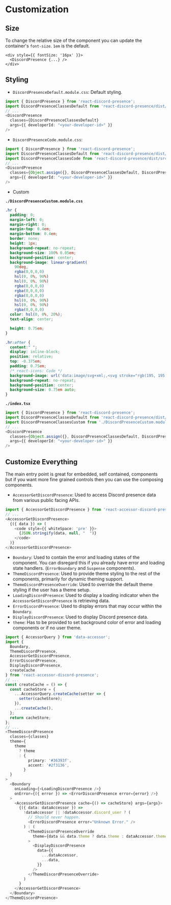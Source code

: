 # Customization

## Size

To change the relative size of the component you can update the container's `font-size`.
`1em` is the default.

```
<div style={{ fontSize: '16px' }}>
  <DiscordPresence {...} />
</div>
```

## Styling

- `DiscordPresenceDefault.module.css`: Default styling.

```typescript
import { DiscordPresence } from 'react-discord-presence';
import DiscordPresenceClassesDefault from 'react-discord-presence/dist/src/display/style/DiscordPresenceDefault.module.css';
// ...
<DiscordPresence
  classes={DiscordPresenceClassesDefault}
  args={{ developerId: "<your-developer-id>" }}
/>
```

- `DiscordPresenceCode.module.css`:

```typescript
import { DiscordPresence } from 'react-discord-presence';
import DiscordPresenceClassesDefault from 'react-discord-presence/dist/src/display/style/DiscordPresenceDefault.module.css';
import DiscordPresenceClassesCode from 'react-discord-presence/dist/src/display/style/DiscordPresenceCode.module.css';
// ...
<DiscordPresence
  classes={Object.assign({}, DiscordPresenceClassesDefault, DiscordPresenceClassesCode}}
  args={{ developerId: "<your-developer-id>" }}
/>
```

- Custom

__`./DiscordPresenceCustom.module.css`__

```css
.hr {
  padding: 0;
  margin-left: 0;
  margin-right: 0;
  margin-top: 0.4em;
  margin-bottom: 0.4em;
  border: none;
  height: 1px;
  background-repeat: no-repeat;
  background-size: 100% 0.05em;
  background-position: center;
  background-image: linear-gradient(
    90deg,
    rgba(0,0,0,0)                                                            0%,
    hsl(0, 0%, 90%)                                                         10%,
    hsl(0, 0%, 90%)                                                         48%,
    rgba(0,0,0,0)                                                           48%,
    rgba(0,0,0,0)                                                           50%,
    rgba(0,0,0,0)                                                           52%,
    hsl(0, 0%, 90%)                                                         52%,
    hsl(0, 0%, 90%)                                                         90%,
    rgba(0,0,0,0)                                                           100%);
  color: hsl(0, 0%, 20%);
  text-align: center;

  height: 0.75em;
}

.hr:after {
  content:" ";
  display: inline-block;
  position: relative;
  top: -0.375em;
  padding: 0.75em;
  /* react-icons: Code */
  background-image: url('data:image/svg+xml;,<svg stroke="rgb(195, 195, 195)" fill="rgb(195, 195, 195)" stroke-width="0" viewBox="0 0 16 16" height="1em" width="1em" xmlns="http://www.w3.org/2000/svg"><path d="M10.478 1.647a.5.5 0 1 0-.956-.294l-4 13a.5.5 0 0 0 .956.294l4-13zM4.854 4.146a.5.5 0 0 1 0 .708L1.707 8l3.147 3.146a.5.5 0 0 1-.708.708l-3.5-3.5a.5.5 0 0 1 0-.708l3.5-3.5a.5.5 0 0 1 .708 0zm6.292 0a.5.5 0 0 0 0 .708L14.293 8l-3.147 3.146a.5.5 0 0 0 .708.708l3.5-3.5a.5.5 0 0 0 0-.708l-3.5-3.5a.5.5 0 0 0-.708 0z"></path></svg>');
  background-repeat: no-repeat;
  background-position: center;
  background-size: 0.75em auto;
}
```

__`./index.tsx`__

```typescript
import { DiscordPresence } from 'react-discord-presence';
import DiscordPresenceClassesDefault from 'react-discord-presence/dist/src/display/style/DiscordPresenceDefault.module.css';
import DiscordPresenceClassesCustom from './DiscordPresenceCustom.module.css';
// ...
<DiscordPresence
  classes={Object.assign({}, DiscordPresenceClassesDefault, DiscordPresenceClassesCustom}}
  args={{ developerId: "<your-developer-id>" }}
/>
```

## Customize Everything

The main entry point is great for embedded, self contained, components but if you want more fine
grained controls then you can use the composing components.

- `AccessorGetDiscordPresence`: Used to access Discord presence data from various public facing APIs.

```typescript
import { AccessorGetDiscordPresence } from 'react-accessor-discord-presence';
// ...
<AccessorGetDiscordPresence>
  {({ data }) => (
    <code style={{ whiteSpace: 'pre' }}>
      {JSON.stringify(data, null, "  ")}
    </code>
  )}
</AccessorGetDiscordPresence>
```

- `Boundary`: Used to contain the error and loading states of the component. You can disregard this if you already have
  error and loading state handlers. (`ErrorBoundary` and `Suspense` components).
- `ThemeDiscordPresence`: Used to provide theme styling to the rest of the components, primarily for dynamic theming support.
- `ThemeDiscordPresenceOverride`: Used to override the default theme styling if the user has a theme setup.
- `LoadingDiscordPresence`: Used to display a loading indicator when the `AccessorGetDiscordPresence` is retrieving data.
- `ErrorDiscordPresence`: Used to display errors that may occur within the `Boundary`.
- `DisplayDiscordPresence`: Used to display Discord presence data.
- `theme`: Has to be provided to set background color of error and loading components or if no user theme.

```typescript
import { AccessorQuery } from 'data-accessor';
import {
  Boundary,
  ThemeDiscordPresence,
  AccessorGetDiscordPresence,
  ErrorDiscordPresence,
  DisplayDiscordPresence,
  createCache
} from 'react-accessor-discord-presence';
// ...
const createCache = () => {
  const cacheStore = {
    ...AccessorQuery.createCache(setter => {
      setter(cacheStore);
    }),
    ...createCache(),
  };
  return cacheStore;
};
// ...
<ThemeDiscordPresence
  classes={classes}
  theme={
    theme
      ? theme
      : {
          primary: '#36393f',
          accent: '#2f3136',
        }
  }
>
  <Boundary
    onLoading={<LoadingDiscordPresence />}
    onError={({ error }) => <ErrorDiscordPresence error={error} />}
  >
    <AccessorGetDiscordPresence cache={() => cacheStore} args={args}>
      {({ data: dataAccessor }) =>
        !dataAccessor || !dataAccessor.discord_user ? (
          // Should never happen.
          <ErrorDiscordPresence error="Unknown Error." />
        ) : (
          <ThemeDiscordPresenceOverride
            theme={data && data.theme ? data.theme : dataAccessor.theme}
          >
            <DisplayDiscordPresence
              data={{
                ...dataAccessor,
                ...data,
              }}
            />
          </ThemeDiscordPresenceOverride>
        )
      }
    </AccessorGetDiscordPresence>
  </Boundary>
</ThemeDiscordPresence>
